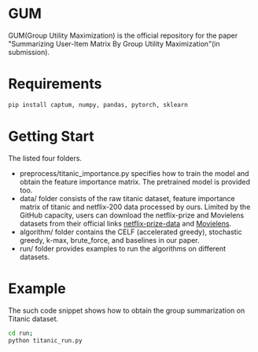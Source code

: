 # GUM
GUM(Group Utility Maximization) is the official repository for the paper "Summarizing User-Item Matrix By Group Utility Maximization"(in submission). 



# Requirements

```python
pip install captum, numpy, pandas, pytorch, sklearn
```

# Getting Start

The listed four  folders. 

- preprocess/titanic_importance.py specifies how to train the model and obtain the feature importance matrix. The pretrained model is provided too. 
- data/ folder consists of the raw titanic dataset, feature importance matrix of titanic and netflix-200 data processed by ours. Limited by the GitHub capacity,  users can download the netflix-prize and Movielens datasets from their official links [netflix-prize-data](https://www.kaggle.com/netflix-inc/netflix-prize-data) and [Movielens](https://grouplens.org/datasets/movielens/).
- algorithm/ folder contains the CELF (accelerated greedy), stochastic greedy, k-max, brute_force, and baselines in our paper.
- run/ folder provides examples to run the algorithms on different datasets.  

# Example

The such code snippet shows how to obtain the group summarization on Titanic dataset. 

```bash
cd run;
python titanic_run.py
```

